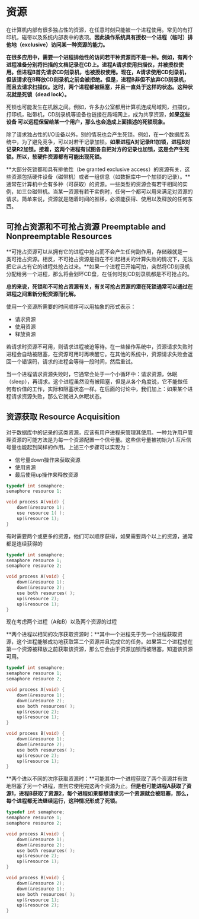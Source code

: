 # 资源

在计算机内部有很多独占性的资源，在任意时刻只能被一个进程使用。常见的有打印机，磁带以及系统内部表中的表项。**因此操作系统具有授权一个进程（临时）排他地（exclusive）访问某一种资源的能力。**

**在很多应用中，需要一个进程排他性的访问若干种资源而不是一种。例如，有两个进程准备分别将扫描的文档记录在CD上。进程A请求使用扫描仪，并被授权使用。但进程B首先请求CD刻录机，也被授权使用。现在，A请求使用CD刻录机，但该请求在B释放CD刻录机之前会被拒绝。但是，进程B非但不放弃CD刻录机，而且去请求扫描仪。这时，两个进程都被阻塞，并且一直处于这样的状态。这种状况就是死锁（dead lock）。**

死锁也可能发生在机器之间。例如，许多办公室都用计算机连成局域网，扫描仪，打印机，磁带机，CD刻录机等设备也链接在局域网上，成为共享资源，**如果这些设备 可以远程保留给某一个用户，那么也会造成上面描述的死锁现象。**

除了请求独占性的I/O设备以外，别的情况也会产生死锁。例如，在一个数据库系统中，为了避免竞争，可以对若干记录加锁。**如果进程A对记录R1加锁，进程B对记录R2加锁。接着，这两个进程有试图各自把对方的记录也加锁，这是会产生死锁。所以，软硬件资源都有可能出现死锁。**

**大部分死锁都和具有排他性（be granted exclusive access）的资源有关，这些资源包括硬件设备（磁带机）或者一组信息（如数据库中一个加锁的记录）。**通常在计算机中会有多种（可获取）的资源。一些类型的资源会有若干相同的实例，如三台磁带机。当某一资源有若干实例时，任何一个都可以用来满足对资源的请求。简单来说，资源就是随着时间的推移，必须能获得、使用以及释放的任何东西。

## 可抢占资源和不可抢占资源 Preemptable and Nonpreemptable Resources

**可抢占资源可以从拥有它的进程中抢占而不会产生任何副作用，存储器就是一类可抢占资源。相反，不可抢占资源是指在不引起相关的计算失败的情况下，无法把它从占有它的进程处抢占过来。**如果一个进程已开始可拍，突然将CD刻录机分配给另一个进程，那么将会划坏CD盘，在任何时刻CD刻录机都是不可抢占的。

**总的来说，死锁和不可抢占资源有关，有关可抢占资源的潜在死锁通常可以通过在进程之间重新分配资源而化解。**

使用一个资源所需要的时间顺序可以用抽象的形式表示：

- 请求资源
- 使用资源
- 释放资源

若请求时资源不可用，则请求进程被迫等待。在一些操作系统中，资源请求失败时进程会自动被阻塞，在资源可用时再唤醒它。在其他的系统中，资源请求失败会返回一个错误码，请求的进程会等待一段时间，然后重试。

当一个进程请求资源失败时，它通常会处于一个小循环中：请求资源，休眠（sleep），再请求。这个进程虽然没有被阻塞，但是从各个角度说，它不能做任何有价值的工作，实际和阻塞状态一样。在后面的讨论中，我们加上：如果某个进程请求资源失败，那么它就进入休眠状态。

## 资源获取 Resource Acquisition

对于数据库中的记录的这类资源，应该有用户进程来管理其使用。一种允许用户管理资源的可能方法是为每一个资源配置一个信号量。这些信号量被初始为1.互斥信号量也能起到同样的作用。上述三个步骤可以实现为：

- 信号量down操作来获取资源
- 使用资源
- 最后使用up操作来释放资源

```c
typedef int semaphore;
semaphore resource 1; 

void process A(void) { 
    down(&resource 1); 
    use resource 1( );
    up(&resource 1); 
}
```

有时需要两个或更多的资源，他们可以顺序获得，如果需要两个以上的资源，通常都是连续获得的

```c
typedef int semaphore;
semaphore resource 1; 
semaphore resource 2;

void process A(void) { 
	down(&resource 1); 
    down(&resource 2);
    use both resources( );
	up(&resource 2);
    up(&resource 1);
}
```

现在考虑两个进程（A和B）以及两个资源的过程

**两个进程以相同的次序获取资源时：**其中一个进程先于另一个进程获取资源，这个进程能够成功地获取第二个资源并且完成它的任务。如果第二个进程想在第一个资源被释放之前获取该资源，那么它会由于资源加锁而被阻塞，知道该资源可用。

```c
typedef int semaphore;
semaphore resource 1; 
semaphore resource 2; 

void process A(void) {
    down(&resource 1); 
    down(&resource 2); 
    use both resources( );
    up(&resource 2); 
    up(&resource 1); 
} 

void process B(void) { 
    down(&resource 1); 
    down(&resource 2); 
    use both resources( ); 
    up(&resource 2); 
    up(&resource 1); 
}
```

**两个进以不同的次序获取资源时：**可能其中一个进程获取了两个资源并有效地阻塞了另一个进程，直到它使用完这两个资源为止。**但是也可能进程A获取了资源1，进程B获取了资源2，每个进程如果都想请求另一个资源就会被阻塞，那么，每个进程都无法继续运行，这种情况形成了死锁。**

```c
typedef int semaphore;
semaphore resource 1; 
semaphore resource 2; 

void process A(void) {
    down(&resource 1); 
    down(&resource 2); 
    use both resources( );
    up(&resource 2); 
    up(&resource 1); 
} 

void process B(void) { 
    down(&resource 2); 
    down(&resource 1); 
    use both resources( ); 
    up(&resource 1); 
    up(&resource 2); 
}
```

